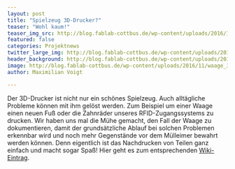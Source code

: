 ```yaml
---
layout: post
title: "Spielzeug 3D-Drucker?"
teaser: "Wohl kaum!"
teaser_img_src: http://blog.fablab-cottbus.de/wp-content/uploads/2016/11/waage_3d.jpg
featured: false
categories: Projektnews
twitter_large_img: http://blog.fablab-cottbus.de/wp-content/uploads/2016/11/waage_3d.jpg
header_background: http://blog.fablab-cottbus.de/wp-content/uploads/2016/11/waage_3d.jpg
image: http://blog.fablab-cottbus.de/wp-content/uploads/2016/11/waage_3d.jpg
author: Maximilian Voigt

---
```

Der 3D-Drucker ist nicht nur ein schönes Spielzeug. Auch alltägliche Probleme können mit ihm gelöst werden. 
Zum Beispiel um einer Waage einen neuen Fuß oder die Zahnräder unseres RFID-Zugangssystems zu drucken. Wir haben uns mal die Mühe
 gemacht, den Fall der Waage zu dokumentieren, damit der grundsätzliche Ablauf bei solchen Problemen erkennbar wird und 
noch mehr Gegenstände vor dem Mülleimer bewahrt werden können. Denn eigentlich ist das Nachdrucken von Teilen ganz
 einfach und macht sogar Spaß! 
Hier geht es zum entsprechenden <a href="http://fablab-cottbus.de/index.php/Repair-Cafe#Beispiele" target="_blank">Wiki-Eintrag</a>.